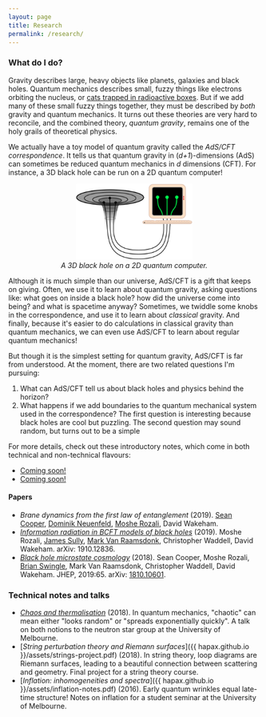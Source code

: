 ```yaml
---
layout: page
title: Research
permalink: /research/
---
```


### What do I do?

Gravity describes large, heavy objects like planets, galaxies and black holes.
Quantum mechanics describes small, fuzzy things like electrons
orbiting the nucleus, or [cats trapped in radioactive boxes](https://en.wikipedia.org/wiki/Schr%C3%B6dinger%27s_cat).
But if we add many of these small fuzzy things together, they must be
described by *both* gravity and quantum mechanics.
It turns out these theories are very hard to reconcile, and the
combined theory, *quantum gravity*, remains one of the holy grails of
theoretical physics.

We actually have a toy model of quantum gravity called the *AdS/CFT
correspondence*.
It tells us that quantum gravity in (*d+1*)-dimensions (AdS) can sometimes
be reduced quantum mechanics in *d* dimensions (CFT).
For instance, a 3D black hole can be run on a 2D quantum computer!

<figure>
    <div style="text-align:center"><img src ="/images/er=epr.png"
    width="55%" />
		    <figcaption><i>A 3D black hole on a 2D quantum
    computer.</i></figcaption>
	</div>
	</figure>

Although it is much simple than our universe, AdS/CFT is a gift that
keeps on giving.
Often, we use it to learn about quantum gravity, asking questions
like: what goes on inside a black hole? how did the universe come into
being? and what is spacetime anyway?
Sometimes, we twiddle some knobs in the correspondence, and use it to
learn about *classical* gravity.
And finally, because it's easier to do calculations in classical
gravity than quantum mechanics, we can even use AdS/CFT to learn about
regular quantum mechanics!

But though it is the simplest setting for quantum gravity, AdS/CFT is
far from understood.
At the moment, there are two related questions I'm pursuing:
1. What can AdS/CFT tell us about black holes and physics behind the horizon?
2. What happens if we add boundaries to the quantum mechanical system
   used in the correspondence?
The first question is interesting because black holes are cool but
puzzling.
The second question may sound random, but turns out to be a simple

For more details, check out these introductory notes, which come in
both technical and non-technical flavours:

- [Coming soon!](assets/hol-informal)
- [Coming soon!](assets/hol-formal)

#### Papers

- *Brane dynamics from the first law of entanglement*
  (2019). [Sean Cooper](https://seancooper.info/),
  [Dominik Neuenfeld](http://inspirehep.net/search?ln=en&ln=en&p=Dominik+Neuenfeld&of=hb&action_search=Search&sf=&so=d&rm=&rg=25&sc=0),
  [Moshe Rozali](https://www.phas.ubc.ca/~rozali/), David Wakeham.
- [*Information radiation in BCFT models of black holes*](https://arxiv.org/abs/1910.12836)
  (2019). Moshe Rozali,
  [James Sully](http://inspirehep.net/search?p=author%3AJ.Sully.1%20AND%20collection%3Aciteable),
  [Mark Van Raamsdonk](https://www.phas.ubc.ca/~mav/vanraamsdonk.html),
  Christopher Waddell, David Wakeham. arXiv: 1910.12836.
- [*Black hole microstate cosmology*](https://link.springer.com/article/10.1007/JHEP07(2019)065)
  (2018). Sean Cooper,
  Moshe Rozali,
  [Brian Swingle](https://sites.google.com/site/physicsmonkey/),
 Mark Van Raamsdonk,
  Christopher Waddell, David Wakeham. JHEP, 2019:65. arXiv: [1810.10601](https://arxiv.org/abs/1810.10601).

### Technical notes and talks
- [*Chaos and thermalisation*](assets/chaos.pdf) (2018). In quantum
  mechanics, "chaotic" can mean either "looks random" or "spreads exponentially
  quickly". A talk on both notions to the neutron star
  group at the University of Melbourne.
- [*String perturbation theory and Riemann surfaces*]({{
hapax.github.io }}/assets/strings-project.pdf) (2018). In string
theory, loop diagrams are Riemann surfaces, leading to a beautiful
connection between scattering and geometry. Final project for a string
theory course.
- [*Inflation: inhomogeneities and spectra*]({{ hapax.github.io
  }}/assets/inflation-notes.pdf) (2016). Early quantum wrinkles equal
  late-time structure! Notes on inflation for a student seminar at the University of Melbourne.
